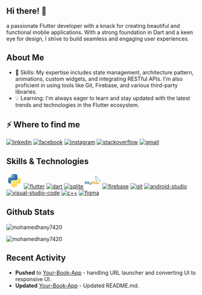 ## Hi there! 👋

a passionate Flutter developer with a knack for creating beautiful and functional mobile applications.
With a strong foundation in Dart and a keen eye for design,
I strive to build seamless and engaging user experiences.


## About Me

- 🚀 Skills: My expertise includes state management, architecture pattern, animations, custom widgets, and integrating RESTful APIs. I'm also proficient in using tools like Git, Firebase, and various third-party libraries.
- 💡 Learning: I'm always eager to learn and stay updated with the latest trends and technologies in the Flutter ecosystem.



<h2>⚡️ Where to find me</h2>
<p><a target="_blank" href="https://www.linkedin.com/in/https://www.linkedin.com/in/mohamed-hany-4b4947248?utm_source=share&utm_campaign=share_via&utm_content=profile&utm_medium=ios_app" style="display: inline-block;"><img src="https://img.shields.io/badge/linkedin-logo?style=for-the-badge&logo=linkedin&logoColor=white&color=%230a77b6" alt="linkedin" /></a>
<a target="_blank" href="https://www.facebook.com/https://www.facebook.com/share/1A3LNwBKoU/?mibextid=wwXIfr" style="display: inline-block;"><img src="https://img.shields.io/badge/facebook-logo?style=for-the-badge&logo=facebook&logoColor=white&color=%230866ff" alt="facebook" /></a>
<a target="_blank" href="https://www.instagram.com/mohamed_hany7420" style="display: inline-block;"><img src="https://img.shields.io/badge/instagram-logo?style=for-the-badge&logo=instagram&logoColor=white&color=%23F35369" alt="instagram" /></a>
<a target="_blank" href="https://stackoverflow.com/users/https://stackoverflow.com/users/20650276/mohamed-hany" style="display: inline-block;"><img src="https://img.shields.io/badge/stackoverflow-logo?style=for-the-badge&logo=stackoverflow&logoColor=white&color=%23cc0000" alt="stackoverflow" /></a>
<a href="mailto:mohamedhany1892@gmail.com" style="display: inline-block;">
    <img src="https://img.shields.io/badge/gmail-logo?style=for-the-badge&logo=gmail&logoColor=white&color=%23EA4335" alt="gmail" />
  </a>
</p>


## Skills & Technologies
<p>
  <a target="_blank" href="https://raw.githubusercontent.com/devicons/devicon/master/icons/python/python-original.svg" style="display: inline-block;">
    <img src="https://raw.githubusercontent.com/devicons/devicon/master/icons/python/python-original.svg" alt="python" width="42" height="42" />
  </a>
  <a target="_blank" href="https://www.vectorlogo.zone/logos/flutterio/flutterio-icon.svg" style="display: inline-block;">
    <img src="https://www.vectorlogo.zone/logos/flutterio/flutterio-icon.svg" alt="flutter" width="42" height="42" />
  </a>
  <a target="_blank" href="https://www.vectorlogo.zone/logos/dartlang/dartlang-icon.svg" style="display: inline-block;">
    <img src="https://www.vectorlogo.zone/logos/dartlang/dartlang-icon.svg" alt="dart" width="42" height="42" />
  </a>
  <a target="_blank" href="https://www.vectorlogo.zone/logos/sqlite/sqlite-icon.svg" style="display: inline-block;">
    <img src="https://www.vectorlogo.zone/logos/sqlite/sqlite-icon.svg" alt="sqlite" width="42" height="42" />
  </a>
  <a target="_blank" href="https://raw.githubusercontent.com/devicons/devicon/master/icons/mysql/mysql-original-wordmark.svg" style="display: inline-block;">
    <img src="https://raw.githubusercontent.com/devicons/devicon/master/icons/mysql/mysql-original-wordmark.svg" alt="mysql" width="42" height="42" />
  </a>
  <a target="_blank" href="https://www.vectorlogo.zone/logos/firebase/firebase-icon.svg" style="display: inline-block;">
    <img src="https://www.vectorlogo.zone/logos/firebase/firebase-icon.svg" alt="firebase" width="42" height="42" />
  </a>
  <a target="_blank" href="https://www.vectorlogo.zone/logos/git-scm/git-scm-icon.svg" style="display: inline-block;">
    <img src="https://www.vectorlogo.zone/logos/git-scm/git-scm-icon.svg" alt="git" width="42" height="42" />
  </a>
  <a target="_blank" href="https://www.vectorlogo.zone/logos/android/android-icon.svg" style="display: inline-block;">
    <img src="https://www.vectorlogo.zone/logos/android/android-icon.svg" alt="android-studio" width="42" height="42" />
  </a>
  <a target="_blank" href="https://www.vectorlogo.zone/logos/visualstudio/visualstudio-icon.svg" style="display: inline-block;">
    <img src="https://www.vectorlogo.zone/logos/visualstudio/visualstudio-icon.svg" alt="visual-studio-code" width="42" height="42" />
  </a>
  <a target="_blank" href="https://www.vectorlogo.zone/logos/cplusplus/cplusplus-icon.svg" style="display: inline-block;">
    <img src="https://www.vectorlogo.zone/logos/cplusplus/cplusplus-icon.svg" alt="c++" width="42" height="42" />
  </a>
  <a target="_blank" href="https://www.vectorlogo.zone/logos/figma/figma-icon.svg" style="display: inline-block;">
    <img src="https://www.vectorlogo.zone/logos/figma/figma-icon.svg" alt="figma" width="42" height="42" />
  </a>
</p>

## Github Stats

<p><img align="center" src="https://github-readme-streak-stats.herokuapp.com/?user=mohamedhany7420&" alt="mohamedhany7420" /></p>
<p><img src="https://github-readme-stats.vercel.app/api/top-langs?username=mohamedhany7420&show_icons=true&locale=en&layout=compact" alt="mohamedhany7420" /></p>


## Recent Activity

- **Pushed** to [Your-Book-App](https://github.com/mohamedhany7420/Your-Book-App) - handling URL launcher and converting UI to responsive UI.
- **Updated** [Your-Book-App](https://github.com/mohamedhany7420/Your-Book-App) - Updated README.md.

